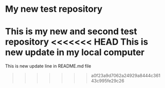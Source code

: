 # My new test repository

This is my new and second test repository
<<<<<<< HEAD
This is new update in my local computer
=======
This is new update line in README.md file
>>>>>>> a0f23a9d7062a24929a8444c36143c995fe29c26
